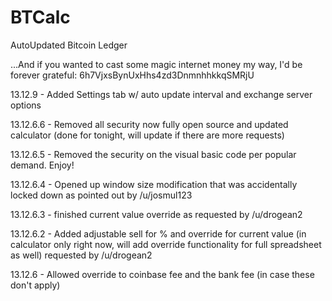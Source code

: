 BTCalc
======

AutoUpdated Bitcoin Ledger

...And if you wanted to cast some magic internet money my way, 
I'd be forever grateful: 6h7VjxsBynUxHhs4zd3DnmnhhkkqSMRjU

13.12.9 - Added Settings tab w/ auto update interval and exchange server options

13.12.6.6 - Removed all security now fully open source and updated calculator (done for tonight, will update if there are more requests)

13.12.6.5 - Removed the security on the visual basic code per popular demand. Enjoy!

13.12.6.4 - Opened up window size modification that was accidentally locked down as pointed out by /u/josmul123

13.12.6.3 - finished current value override as requested by /u/drogean2

13.12.6.2 - Added adjustable sell for % and override for current value (in calculator only right now, will add override functionality for full spreadsheet as well) requested by /u/drogean2

13.12.6 - Allowed override to coinbase fee and the bank fee (in case these don't apply)
